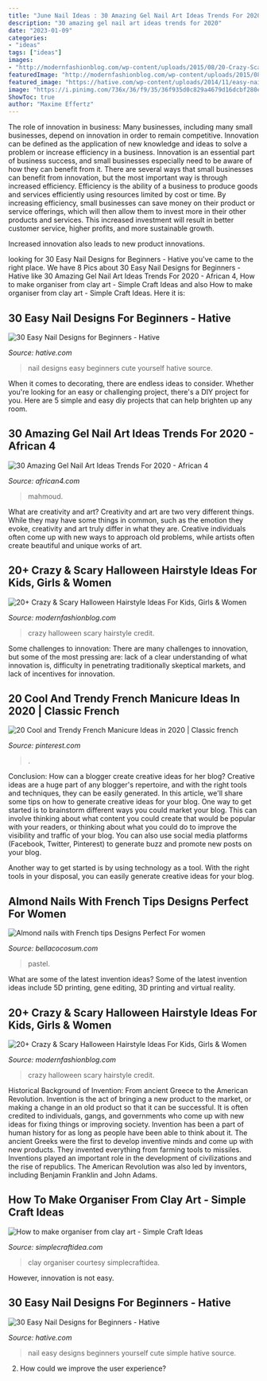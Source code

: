 ```yaml
---
title: "June Nail Ideas : 30 Amazing Gel Nail Art Ideas Trends For 2020"
description: "30 amazing gel nail art ideas trends for 2020"
date: "2023-01-09"
categories:
- "ideas"
tags: ["ideas"]
images:
- "http://modernfashionblog.com/wp-content/uploads/2015/08/20-Crazy-Scary-Halloween-Hairstyle-Ideas-For-Kids-Girls-Women-2015-18.jpg"
featuredImage: "http://modernfashionblog.com/wp-content/uploads/2015/08/20-Crazy-Scary-Halloween-Hairstyle-Ideas-For-Kids-Girls-Women-2015-9.jpg"
featured_image: "https://hative.com/wp-content/uploads/2014/11/easy-nail-designs/21-easy-nail-designs-for-beginners.jpg"
image: "https://i.pinimg.com/736x/36/f9/35/36f935d0c829a4679d16dcbf280e33c6.jpg"
ShowToc: true
author: "Maxime Effertz"
---
```



The role of innovation in business:
Many businesses, including many small businesses, depend on innovation in order to remain competitive. Innovation can be defined as the application of new knowledge and ideas to solve a problem or increase efficiency in a business. Innovation is an essential part of business success, and small businesses especially need to be aware of how they can benefit from it.
There are several ways that small businesses can benefit from innovation, but the most important way is through increased efficiency. Efficiency is the ability of a business to produce goods and services efficiently using resources limited by cost or time. By increasing efficiency, small businesses can save money on their product or service offerings, which will then allow them to invest more in their other products and services. This increased investment will result in better customer service, higher profits, and more sustainable growth.

Increased innovation also leads to new product innovations.

	

		
looking for 30 Easy Nail Designs for Beginners - Hative you've came to the right place. We have 8 Pics about 30 Easy Nail Designs for Beginners - Hative like 30 Amazing Gel Nail Art Ideas Trends For 2020 - African 4, How to make organiser from clay art - Simple Craft Ideas and also How to make organiser from clay art - Simple Craft Ideas. Here it is:
		
    
## 30 Easy Nail Designs For Beginners - Hative

<img loading=lazy src="https://hative.com/wp-content/uploads/2014/11/easy-nail-designs/24-easy-nail-designs-for-beginners.jpg" onerror="this.onerror=null;this.src='https://tse2.mm.bing.net/th?id=OIP.f80KMAv56_Suv-nrGDerTQHaIh&amp;pid=15.1';" alt="30 Easy Nail Designs for Beginners - Hative">

_Source: hative.com_

>nail designs easy beginners cute yourself hative source. 

	

When it comes to decorating, there are endless ideas to consider. Whether you're looking for an easy or challenging project, there's a DIY project for you. Here are 5 simple and easy diy projects that can help brighten up any room.

    
## 30 Amazing Gel Nail Art Ideas Trends For 2020 - African 4

<img loading=lazy src="https://african4.com/wp-content/uploads/2020/02/83151253_123661162304596_6791773490809511530_n.jpg" onerror="this.onerror=null;this.src='https://tse3.mm.bing.net/th?id=OIP.-jm09zAGRWPTKuyEGmhBHQHaHa&amp;pid=15.1';" alt="30 Amazing Gel Nail Art Ideas Trends For 2020 - African 4">

_Source: african4.com_

>mahmoud. 

	

What are creativity and art?
Creativity and art are two very different things. While they may have some things in common, such as the emotion they evoke, creativity and art truly differ in what they are. Creative individuals often come up with new ways to approach old problems, while artists often create beautiful and unique works of art.

    
## 20+ Crazy &amp; Scary Halloween Hairstyle Ideas For Kids, Girls &amp; Women

<img loading=lazy src="http://modernfashionblog.com/wp-content/uploads/2015/08/20-Crazy-Scary-Halloween-Hairstyle-Ideas-For-Kids-Girls-Women-2015-9.jpg" onerror="this.onerror=null;this.src='https://tse1.mm.bing.net/th?id=OIP.0sleFxbmEZR38QnX-EOU2wHaLE&amp;pid=15.1';" alt="20+ Crazy &amp; Scary Halloween Hairstyle Ideas For Kids, Girls &amp; Women">

_Source: modernfashionblog.com_

>crazy halloween scary hairstyle credit. 

	

Some challenges to innovation:
There are many challenges to innovation, but some of the most pressing are: lack of a clear understanding of what innovation is, difficulty in penetrating traditionally skeptical markets, and lack of incentives for innovation.

    
## 20 Cool And Trendy French Manicure Ideas In 2020 | Classic French

<img loading=lazy src="https://i.pinimg.com/736x/36/f9/35/36f935d0c829a4679d16dcbf280e33c6.jpg" onerror="this.onerror=null;this.src='https://tse1.mm.bing.net/th?id=OIP.5sfZK3qTgdXGlieI_xRxjwHaLH&amp;pid=15.1';" alt="20 Cool and Trendy French Manicure Ideas in 2020 | Classic french">

_Source: pinterest.com_

>. 

	

Conclusion: How can a blogger create creative ideas for her blog?
Creative ideas are a huge part of any blogger's repertoire, and with the right tools and techniques, they can be easily generated. In this article, we'll share some tips on how to generate creative ideas for your blog.
One way to get started is to brainstorm different ways you could market your blog. This can involve thinking about what content you could create that would be popular with your readers, or thinking about what you could do to improve the visibility and traffic of your blog. You can also use social media platforms (Facebook, Twitter, Pinterest) to generate buzz and promote new posts on your blog.

Another way to get started is by using technology as a tool. With the right tools in your disposal, you can easily generate creative ideas for your blog.

    
## Almond Nails With French Tips Designs Perfect For Women

<img loading=lazy src="https://bellacocosum.com/wp-content/uploads/2021/04/12-8.jpg" onerror="this.onerror=null;this.src='https://tse4.mm.bing.net/th?id=OIP.GP7_lrpc82pjPMUHN-KSkgHaLH&amp;pid=15.1';" alt="Almond nails with French tips Designs Perfect For women">

_Source: bellacocosum.com_

>pastel. 

	

What are some of the latest invention ideas?
Some of the latest invention ideas include 5D printing, gene editing, 3D printing and virtual reality.

    
## 20+ Crazy &amp; Scary Halloween Hairstyle Ideas For Kids, Girls &amp; Women

<img loading=lazy src="http://modernfashionblog.com/wp-content/uploads/2015/08/20-Crazy-Scary-Halloween-Hairstyle-Ideas-For-Kids-Girls-Women-2015-18.jpg" onerror="this.onerror=null;this.src='https://tse4.mm.bing.net/th?id=OIP.jPZ2CTRcVWuFOC1rKvV1qQHaIl&amp;pid=15.1';" alt="20+ Crazy &amp; Scary Halloween Hairstyle Ideas For Kids, Girls &amp; Women">

_Source: modernfashionblog.com_

>crazy halloween scary hairstyle credit. 

	

Historical Background of Invention: From ancient Greece to the American Revolution.
Invention is the act of bringing a new product to the market, or making a change in an old product so that it can be successful. It is often credited to individuals, gangs, and governments who come up with new ideas for fixing things or improving society. Invention has been a part of human history for as long as people have been able to think about it. The ancient Greeks were the first to develop inventive minds and come up with new products. They invented everything from farming tools to missiles. Inventions played an important role in the development of civilizations and the rise of republics. The American Revolution was also led by inventors, including Benjamin Franklin and John Adams.

    
## How To Make Organiser From Clay Art - Simple Craft Ideas

<img loading=lazy src="http://www.simplecraftidea.com/wp-content/uploads/2017/08/5-10.jpg" onerror="this.onerror=null;this.src='https://tse2.mm.bing.net/th?id=OIP.XO4GgLsro08SrK86Xi3QHwHaJ4&amp;pid=15.1';" alt="How to make organiser from clay art - Simple Craft Ideas">

_Source: simplecraftidea.com_

>clay organiser courtesy simplecraftidea. 

	

However, innovation is not easy.

    
## 30 Easy Nail Designs For Beginners - Hative

<img loading=lazy src="https://hative.com/wp-content/uploads/2014/11/easy-nail-designs/21-easy-nail-designs-for-beginners.jpg" onerror="this.onerror=null;this.src='https://tse3.mm.bing.net/th?id=OIP.bd8KcDoNM72ZYgtLyu0QwQHaHa&amp;pid=15.1';" alt="30 Easy Nail Designs for Beginners - Hative">

_Source: hative.com_

>nail easy designs beginners yourself cute simple hative source. 

	

2. How could we improve the user experience?

